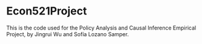 # Econ521Project

This is the code used for the Policy Analysis and Causal Inference Empirical Project, by Jingrui Wu and Sofía Lozano Samper. 
